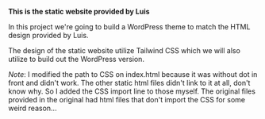 **This is the static website provided by Luis**

In this project we're going to build a WordPress theme to match the HTML design provided by Luis.

The design of the static website utilize Tailwind CSS which we will also utilize to build out the WordPress version.

_Note_: I modified the path to CSS on index.html because it was without dot in front and didn't work. The other static html files didn't link to it at all, don't know why. So I added the CSS import line to those myself. The original files provided in the original had html files that don't import the CSS for some weird reason...
